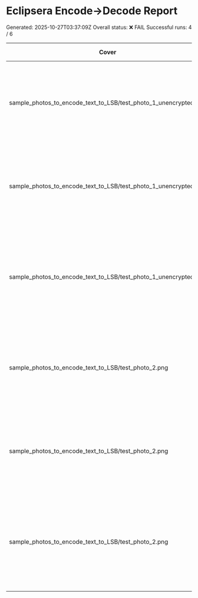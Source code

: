 # Eclipsera Encode→Decode Report

Generated: 2025-10-27T03:37:09Z
Overall status: ❌ FAIL
Successful runs: 4 / 6

| Cover | Variant | Message Found | Recovered Text | Notes |
| --- | --- | --- | --- | --- |
| sample_photos_to_encode_text_to_LSB/test_photo_1_unencrypted.png | overall | ✅ | Eclipsera golden vector v1: hello, moon | binwalk: error; decomposer: ok; exiftool: error; foremost: error; steghide: skipped; strings: ok; zsteg: error |
| sample_photos_to_encode_text_to_LSB/test_photo_1_unencrypted.png | channels_rgb | ✅ | Eclipsera golden vector v1: hello, moon | binwalk: error; decomposer: ok; exiftool: error; foremost: error; steghide: skipped; strings: ok; zsteg: error |
| sample_photos_to_encode_text_to_LSB/test_photo_1_unencrypted.png | rgb_zlib_deep | ⚠️ | (none) | binwalk: error; decomposer: ok; exiftool: error; foremost: error; outguess: skipped; steghide: skipped; strings: ok; zsteg: error |
| sample_photos_to_encode_text_to_LSB/test_photo_2.png | overall | ✅ | Eclipsera golden vector v1: hello, moon | binwalk: error; decomposer: ok; exiftool: error; foremost: error; steghide: skipped; strings: ok; zsteg: error |
| sample_photos_to_encode_text_to_LSB/test_photo_2.png | channels_rgb | ✅ | Eclipsera golden vector v1: hello, moon | binwalk: error; decomposer: ok; exiftool: error; foremost: error; steghide: skipped; strings: ok; zsteg: error |
| sample_photos_to_encode_text_to_LSB/test_photo_2.png | rgb_zlib_deep | ⚠️ | (none) | binwalk: error; decomposer: ok; exiftool: error; foremost: error; outguess: skipped; steghide: skipped; strings: ok; zsteg: error |
